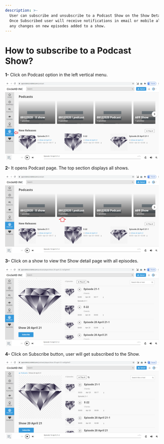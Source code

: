 ```yaml
---
description: >-
  User can subscribe and unsubscribe to a Podcast Show on the Show Detail page.
  Once Subscribed user will receive notifications in email or mobile alerts if
  any changes on new episodes added to a show.
---
```


# How to subscribe to a Podcast Show?

**1-** Click on Podcast option in the left vertical menu.

![](../.gitbook/assets/p1.png)

**2-** It opens Podcast page. The top section displays all shows.

![](../.gitbook/assets/p1%20%282%29.png)

**3-** Click on a show to view the Show detail page with all episodes.

![](../.gitbook/assets/p1%20%281%29.png)

**4-** Click on Subscribe button, user will get subscribed to the Show.

![](../.gitbook/assets/subscribe.png)




